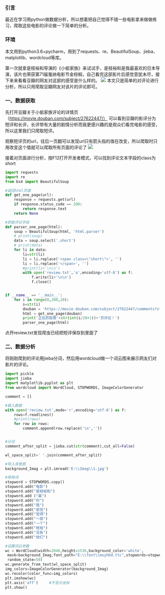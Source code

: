 ### 引言
最近在学习用python做数据分析，所以想着把自己觉得不错一些电影拿来做做练习，爬取这些电影的评论做一下简单的分析。

### 环境
本文用到python3.6+pycharm，用到了requests、re、BeautifulSoup、jieba、matplotlib、wordcloud等库。



第一次就拿是枝裕和导演的《小偷家族》来试试手，是枝裕和是我最喜欢的日本导演，该片也荣获第71届戛纳电影节金棕榈，自己看完这部影片后感觉意犹未尽，接下来来看看豆瓣的网友对这部的感受是什么样的。
![](https://github.com/hzy-xiaoyuzhou/imag/blob/master/1.png?raw=true)
本文只是简单的对评论进行分析，所以只用爬取豆瓣网友对该片的评论即可。

### 一、数据获取
先打开豆瓣关于小偷家族评论的详情页（https://movie.douban.com/subject/27622447/）
可以看到豆瓣的影评分为短评和长评，长评带有大量的剧情分析而我更感兴趣的是观众们看完电影的感受，所以这里我们只爬取短评。


观察短评页的url，往后一页翻可以发现url只有箭头指的值在改变，所以爬取时只用改变这个值就可以爬取所有页面的评论了
![](https://github.com/hzy-xiaoyuzhou/imag/blob/3d5de225ecb1041960946f18c8f0b47643349990/2.png?raw=true)

接着对页面进行分析，按F12打开开发者模式，可以找到评论文本字段的class为short

```python
import requests
import re
from bs4 import BeautifulSoup

#返回html页面
def get_one_page(url):
    response = requests.get(url)
    if response.status_code == 200:
        return response.text
    return None

#抓取评论字段
def parser_one_page(html):
    soup = BeautifulSoup(html, 'html.parser')
    # print(soup)
    data = soup.select('.short')
    # print(data)
    for li in data:
        li=str(li)
        li = li.replace('<span class=\"short\">', '')
        li = li.replace('</span>', '')
        #print(li+'\n\n')
        with open('review.txt','a',encoding='utf-8') as f:
            f.write(li+'\n\n')
            f.close()


if __name__ == '__main__':
    for i in range(0,200,20):
        s=str(i)
        douban = 'https://movie.douban.com/subject/27622447/comments?start='+s+'&limit=20&sort=new_score&status=P'
        html = get_one_page(douban)
        print('正在抓取第'+str(int(i/20+1))+'页评论！')
        parser_one_page(html)


```

点开review.txt发现爬虫已经把短评保存到里面了

### 二、数据分析
将刚刚爬到的评论用jieba分词，然后用wordcloud做一个词云图来展示网友们对影片的评论。
```python
import pickle
import jieba
import matplotlib.pyplot as plt
from wordcloud import WordCloud, STOPWORDS, ImageColorGenerator

comment = []

#载入数据
with open('review.txt',mode='r',encoding='utf-8') as f:
    rows=f.readlines()
    #print(rows)
    for row in rows:
        comment.append(row.replace('\n',''))


#分词
comment_after_split = jieba.cut(str(comment),cut_all=False)

wl_space_split=' '.join(comment_after_split)

#导入背景图
background_Imag = plt.imread('E:\\Imag\\1.jpg')

#停用词
stopword = STOPWORDS.copy()
stopword.add("电影")
stopword.add("是枝裕和")
stopword.add ("最")
stopword.add("你")
stopword.add("我")
stopword.add("感觉")
stopword.add("觉得")
stopword.add("一部")
stopword.add("一个")
stopword.add("枝裕")
stopword.add("没有")
stopword.add("他们")

#设置词云参数
wc = WordCloud(width=2048,height=1536,background_color='white',
 mask=background_Imag,font_path="E:\\font\\msyhbd.ttc",stopwords=stopword,max_font_size=400,
 random_state=50)
wc.generate_from_text(wl_space_split)
img_colors=ImageColorGenerator(background_Imag)
wc.recolor(color_func=img_colors)
plt.imshow(wc)
plt.axis('off')     #不显示坐标
plt.show()
```

